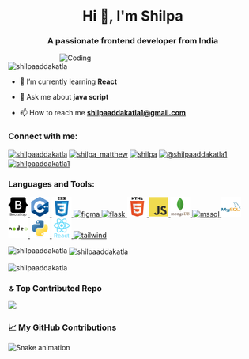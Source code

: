 <h1 align="center">Hi 👋, I'm Shilpa</h1>
<h3 align="center">A passionate frontend developer from India</h3>
<img align="right" alt="Coding" width="400" src="https://i.pinimg.com/originals/13/ae/59/13ae593c39163baf0bc2a393c6f4f705.gif">


<p align="left"> <img src="https://komarev.com/ghpvc/?username=shilpaaddakatla&label=Profile%20views&color=0e75b6&style=flat" alt="shilpaaddakatla" /> </p>

- 🌱 I’m currently learning **React**

- 💬 Ask me about **java script**

- 📫 How to reach me **shilpaaddakatla1@gmail.com**

<h3 align="left">Connect with me:</h3>
<p align="left">
<a href="https://codepen.io/shilpaaddakatla" target="blank"><img align="center" src="https://raw.githubusercontent.com/rahuldkjain/github-profile-readme-generator/master/src/images/icons/Social/codepen.svg" alt="shilpaaddakatla" height="30" width="40" /></a>
<a href="https://instagram.com/shilpa_matthew" target="blank"><img align="center" src="https://raw.githubusercontent.com/rahuldkjain/github-profile-readme-generator/master/src/images/icons/Social/instagram.svg" alt="shilpa_matthew" height="30" width="40" /></a>
<a href="https://www.hackerrank.com/shilpa" target="blank"><img align="center" src="https://raw.githubusercontent.com/rahuldkjain/github-profile-readme-generator/master/src/images/icons/Social/hackerrank.svg" alt="shilpa" height="30" width="40" /></a>
<a href="https://www.hackerearth.com/@shilpaaddakatla1" target="blank"><img align="center" src="https://raw.githubusercontent.com/rahuldkjain/github-profile-readme-generator/master/src/images/icons/Social/hackerearth.svg" alt="@shilpaaddakatla1" height="30" width="40" /></a>
<a href="https://auth.geeksforgeeks.org/user/shilpaaddakatla1" target="blank"><img align="center" src="https://raw.githubusercontent.com/rahuldkjain/github-profile-readme-generator/master/src/images/icons/Social/geeks-for-geeks.svg" alt="shilpaaddakatla1" height="30" width="40" /></a>
</p>

<h3 align="left">Languages and Tools:</h3>
<p align="left"> <a href="https://getbootstrap.com" target="_blank" rel="noreferrer"> <img src="https://raw.githubusercontent.com/devicons/devicon/master/icons/bootstrap/bootstrap-plain-wordmark.svg" alt="bootstrap" width="40" height="40"/> </a> <a href="https://www.w3schools.com/cpp/" target="_blank" rel="noreferrer"> <img src="https://raw.githubusercontent.com/devicons/devicon/master/icons/cplusplus/cplusplus-original.svg" alt="cplusplus" width="40" height="40"/> </a> <a href="https://www.w3schools.com/css/" target="_blank" rel="noreferrer"> <img src="https://raw.githubusercontent.com/devicons/devicon/master/icons/css3/css3-original-wordmark.svg" alt="css3" width="40" height="40"/> </a> <a href="https://www.figma.com/" target="_blank" rel="noreferrer"> <img src="https://www.vectorlogo.zone/logos/figma/figma-icon.svg" alt="figma" width="40" height="40"/> </a> <a href="https://flask.palletsprojects.com/" target="_blank" rel="noreferrer"> <img src="https://www.vectorlogo.zone/logos/pocoo_flask/pocoo_flask-icon.svg" alt="flask" width="40" height="40"/> </a> <a href="https://www.w3.org/html/" target="_blank" rel="noreferrer"> <img src="https://raw.githubusercontent.com/devicons/devicon/master/icons/html5/html5-original-wordmark.svg" alt="html5" width="40" height="40"/> </a> <a href="https://developer.mozilla.org/en-US/docs/Web/JavaScript" target="_blank" rel="noreferrer"> <img src="https://raw.githubusercontent.com/devicons/devicon/master/icons/javascript/javascript-original.svg" alt="javascript" width="40" height="40"/> </a> <a href="https://www.mongodb.com/" target="_blank" rel="noreferrer"> <img src="https://raw.githubusercontent.com/devicons/devicon/master/icons/mongodb/mongodb-original-wordmark.svg" alt="mongodb" width="40" height="40"/> </a> <a href="https://www.microsoft.com/en-us/sql-server" target="_blank" rel="noreferrer"> <img src="https://www.svgrepo.com/show/303229/microsoft-sql-server-logo.svg" alt="mssql" width="40" height="40"/> </a> <a href="https://www.mysql.com/" target="_blank" rel="noreferrer"> <img src="https://raw.githubusercontent.com/devicons/devicon/master/icons/mysql/mysql-original-wordmark.svg" alt="mysql" width="40" height="40"/> </a> <a href="https://nodejs.org" target="_blank" rel="noreferrer"> <img src="https://raw.githubusercontent.com/devicons/devicon/master/icons/nodejs/nodejs-original-wordmark.svg" alt="nodejs" width="40" height="40"/> </a> <a href="https://www.python.org" target="_blank" rel="noreferrer"> <img src="https://raw.githubusercontent.com/devicons/devicon/master/icons/python/python-original.svg" alt="python" width="40" height="40"/> </a> <a href="https://reactjs.org/" target="_blank" rel="noreferrer"> <img src="https://raw.githubusercontent.com/devicons/devicon/master/icons/react/react-original-wordmark.svg" alt="react" width="40" height="40"/> </a> <a href="https://tailwindcss.com/" target="_blank" rel="noreferrer"> <img src="https://www.vectorlogo.zone/logos/tailwindcss/tailwindcss-icon.svg" alt="tailwind" width="40" height="40"/> </a> </p>

<p><img align="left" src="https://github-readme-stats.vercel.app/api/top-langs?username=shilpaaddakatla&show_icons=true&locale=en&layout=compact" alt="shilpaaddakatla" /></p>

<p>&nbsp;<img align="center" src="https://github-readme-stats.vercel.app/api?username=shilpaaddakatla&show_icons=true&locale=en" alt="shilpaaddakatla" /></p>

<p><img align="center" src="https://github-readme-streak-stats.herokuapp.com/?user=shilpaaddakatla&" alt="shilpaaddakatla" /></p>

### 🔝 Top Contributed Repo
![](https://github-contributor-stats.vercel.app/api?username=shilpaaddakatla&limit=5&theme=flat&combine_all_yearly_contributions=true)

### 📈 My GitHub Contributions
![Snake animation](https://github.com/shilpaaddakatla/shilpaaddakatla/blob/output/github-contribution-grid-snake.svg)

